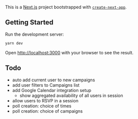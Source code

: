 This is a [Next.js](https://nextjs.org/) project bootstrapped with [`create-next-app`](https://github.com/vercel/next.js/tree/canary/packages/create-next-app).

## Getting Started

Run the development server:

```bash
yarn dev
```

Open [http://localhost:3000](http://localhost:3000) with your browser to see the result.


## Todo

- auto add current user to new campaigns
- add user filters to Campaigns list
- add Google Calendar integration setup
  - show aggregated availability of all users in session
- allow users to RSVP in a session
- poll creation: choice of times
- poll creation: choice of campaigns
